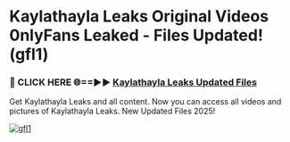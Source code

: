 # Kaylathayla Leaks Original Videos 0nlyFans Leaked - Files Updated! (gfl1)

<h3>🔴 CLICK HERE 🌐==►► <a href="https://tinyurl.com/ms9xzufz" rel="nofollow">Kaylathayla Leaks Updated Files</a></h3>

Get Kaylathayla Leaks and all content. Now you can access all videos and pictures of Kaylathayla Leaks. New Updated Files 2025!

[![gfl1](https://i.imgur.com/ppqm5kG.gif)](https://tinyurl.com/ms9xzufz)
